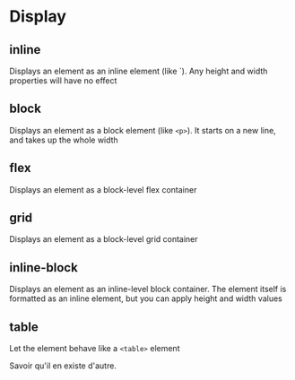 # Display

## inline	

Displays an element as an inline element (like `<span>). Any height and width properties will have no effect	

## block	

Displays an element as a block element (like `<p>`). It starts on a new line, and takes up the whole width

## flex	

Displays an element as a block-level flex container	

## grid	

Displays an element as a block-level grid container

## inline-block

Displays an element as an inline-level block container. 
The element itself is formatted as an inline element, but you can apply height and width values

## table	

Let the element behave like a `<table>` element

Savoir qu'il en existe d'autre.
